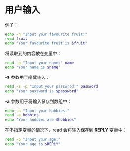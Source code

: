 # 用户输入

例子：

```bash
echo -n "Input your favourite fruit:"
read fruit
echo "Your favourite fruit is $fruit"
```

将读取到的内容放在变量中：

```bash
read -p "Input your name:" name
echo "Your name is $name"
```

**-s** 参数用于隐藏输入：

```bash
read -s -p "Input your passwrod:" password
echo "Your password is $password"
```

**-a** 参数用于将输入保存到数组中：

```bash
echo -n "Input your hobbies:"
read -a hobbies
echo "Your hoddies are $hobbies"
```

在不指定变量的情况下，read 会将输入保存到 **REPLY** 变量中：

```bash
read -p "Input your age:"
echo "Your age is $REPLY"
```